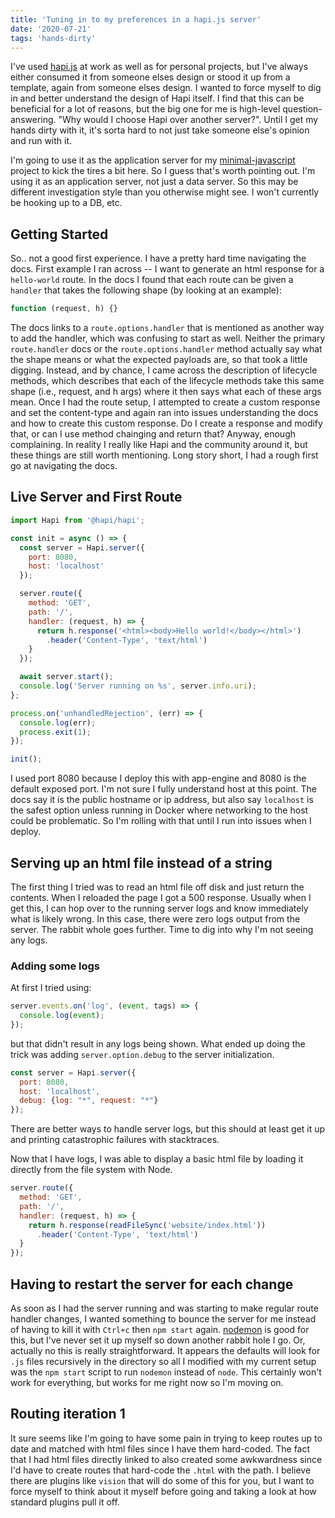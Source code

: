 ```yaml
---
title: 'Tuning in to my preferences in a hapi.js server'
date: '2020-07-21'
tags: 'hands-dirty'
---
```


I've used [hapi.js](https://hapi.dev) at work as well as for personal projects,
but I've always either consumed it from someone elses design or stood it up
from a template, again from someone elses design. I wanted to force myself to
dig in and better understand the design of Hapi itself. I find that this can be
beneficial for a lot of reasons, but the big one for me is high-level
question-answering. "Why would I choose Hapi over another server?". Until I get
my hands dirty with it, it's sorta hard to not just take someone else's
opinion and run with it.

I'm going to use it as the application server for my
[minimal-javascript](https://github.com/trevtrich/minimal-javascript) project
to kick the tires a bit here. So I guess that's worth pointing out. I'm using
it as an application server, not just a data server. So this may be different
investigation style than you otherwise might see. I won't
currently be hooking up to a DB, etc.

## Getting Started
So.. not a good first experience. I have a pretty hard time navigating the docs. First example I ran across -- I want to generate an html response for a `hello-world` route. In the docs I found that each route can be given a `handler` that takes the following shape (by looking at an example):
```js
function (request, h) {}
```
The docs links to a `route.options.handler` that is mentioned as another way to
add the handler, which was confusing to start as well. Neither the primary
`route.handler` docs or the `route.options.handler` method actually say what
the shape means or what the expected payloads are, so that took a little
digging. Instead, and by chance, I came across the description of lifecycle
methods, which describes that each of the lifecycle methods take this same
shape (i.e., request, and h args) where it then says what each of these args
mean. Once I had the route setup, I attempted to create a custom response and
set the content-type and again ran into issues understanding the docs and how
to create this custom response. Do I create a response and modify that, or can
I use method chainging and return that? Anyway, enough complaining. In reality
I really like Hapi and the community around it, but these things are still
worth mentioning. Long story short, I had a rough first go at navigating the
docs.

## Live Server and First Route
```js
import Hapi from '@hapi/hapi';

const init = async () => {
  const server = Hapi.server({
    port: 8080,
    host: 'localhost'
  });

  server.route({
    method: 'GET',
    path: '/',
    handler: (request, h) => {
      return h.response('<html><body>Hello world!</body></html>')
        .header('Content-Type', 'text/html')
    }
  });

  await server.start();
  console.log('Server running on %s', server.info.uri);
};

process.on('unhandledRejection', (err) => {
  console.log(err);
  process.exit(1);
});

init();
```
I used port 8080 because I deploy this with app-engine and 8080 is the default
exposed port. I'm not sure I fully understand host at this point. The docs say
it is the public hostname or ip address, but also say `localhost` is the safest
option unless running in Docker where networking to the host could be
problematic. So I'm rolling with that until I run into issues when I deploy.

## Serving up an html file instead of a string
The first thing I tried was to read an html file off disk and just return the
contents. When I reloaded the page I got a 500 response. Usually when I get
this, I can hop over to the running server logs and know immediately what is
likely wrong. In this case, there were zero logs output from the server. The
rabbit whole goes further. Time to dig into why I'm not seeing any logs.

### Adding some logs
At first I tried using:

```js
server.events.on('log', (event, tags) => {
  console.log(event);
});
```

but that didn't result in any logs being shown. What ended up doing the trick
was adding `server.option.debug` to the server initialization.

```js
const server = Hapi.server({
  port: 8080,
  host: 'localhost',
  debug: {log: "*", request: "*"}
});
```

There are better ways to handle server logs, but this should at least get it up
and printing catastrophic failures with stacktraces.

Now that I have logs, I was able to display a basic html file by loading it
directly from the file system with Node.

```js
server.route({
  method: 'GET',
  path: '/',
  handler: (request, h) => {
    return h.response(readFileSync('website/index.html'))
      .header('Content-Type', 'text/html')
  }
});
```

## Having to restart the server for each change
As soon as I had the server running and was starting to make regular route
handler changes, I wanted something to bounce the server for me instead of
having to kill it with `Ctrl+c` then `npm start` again.
[nodemon](https://nodemon.io) is good for this, but I've never set it up myself
so down another rabbit hole I go. Or, actually no this is really
straightforward. It appears the defaults will look for `.js` files recursively
in the directory so all I modified with my current setup was the `npm start`
script to run `nodemon` instead of `node`. This certainly won't work for
everything, but works for me right now so I'm moving on.

## Routing iteration 1
It sure seems like I'm going to have some pain in trying to keep routes up to
date and matched with html files since I have them hard-coded. The fact that I
had html files directly linked to also created some awkwardness since I'd have
to create routes that hard-code the `.html` with the path. I believe there are
plugins like `vision` that will do some of this for you, but I want to force
myself to think about it myself before going and taking a look at how standard
plugins pull it off.
